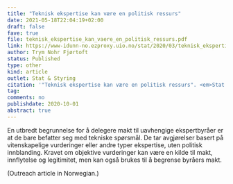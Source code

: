 ```yaml
---
title: "Teknisk ekspertise kan være en politisk ressurs"
date: 2021-05-18T22:04:19+02:00
draft: false
fave: true
file: teknisk_ekspertise_kan_vaere_en_politisk_ressurs.pdf
link: https://www-idunn-no.ezproxy.uio.no/stat/2020/03/teknisk_ekspertise_kan_vaere_en_politisk_ressurs
author: Trym Nohr Fjørtoft
status: Published
type: other
kind: article
outlet: Stat & Styring
citation: '"Teknisk ekspertise kan være en politisk ressurs". <em>Stat & styring</em> 3 (2020).'
tag: 
comments: no
publishdate: 2020-10-01
abstract: true
---
```


En utbredt begrunnelse for å delegere makt til uavhengige ekspertbyråer er at de bare befatter seg med tekniske spørsmål. De tar avgjørelser basert på vitenskapelige vurderinger eller andre typer ekspertise, uten politisk innblanding. Kravet om objektive vurderinger kan være en kilde til makt, innflytelse og legitimitet, men kan også brukes til å begrense byråers makt.

(Outreach article in Norwegian.)